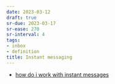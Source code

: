 ```yaml
---
date: 2023-03-12
draft: true
sr-due: 2023-03-17
sr-ease: 270
sr-interval: 4
tags:
- inbox
- definition
title: Instant messaging
---
```



- [how do i work with instant messages](./how%20do%20i%20work%20with%20instant%20messages.md)
